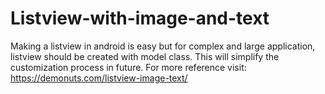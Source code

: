 # Listview-with-image-and-text
Making a listview in android is easy but for complex and large application, listview should be created with model class. This will simplify the customization process in future. For more reference visit: https://demonuts.com/listview-image-text/
